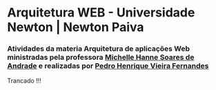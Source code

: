 # Arquitetura WEB - Universidade Newton | Newton Paiva

### Atividades da materia Arquitetura de aplicações Web ministradas pela professora <a href="https://www.linkedin.com/in/michellehanne/" target='_blank' rel='noreferrer noopener'>Michelle Hanne Soares de Andrade</a> e realizadas por <a href="https://www.linkedin.com/in/pedro-henrique-vieira-fernandes/" target='_blank' rel='noreferrer noopener'>Pedro Henrique Vieira Fernandes</a>

Trancado !!!
